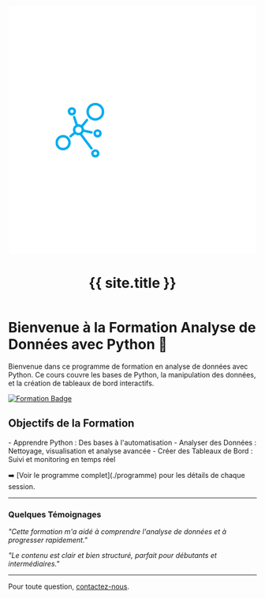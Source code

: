 <html>

<header>
  <img src="./assets/images/Sans_fond_1.png" alt="Logo" class="logo" />
  <h1>{{ site.title }}</h1>
</header>

<body>

<h1>Bienvenue à la Formation Analyse de Données avec Python 🎉</h1>

<p>Bienvenue dans ce programme de formation en analyse de données avec Python. Ce cours couvre les bases de Python, la manipulation des données, et la création de tableaux de bord interactifs.</p>

[![Formation Badge](https://img.shields.io/badge/Formation-Analyse%20de%20Données%20avec%20Python-blue?style=for-the-badge)](https://github.com/username/repo)

<h2>Objectifs de la Formation</h2>
<p>
- Apprendre Python : Des bases à l'automatisation
- Analyser des Données : Nettoyage, visualisation et analyse avancée
- Créer des Tableaux de Bord : Suivi et monitoring en temps réel
</p>
➡️ [Voir le programme complet](./programme) pour les détails de chaque session.

---

<h3>Quelques Témoignages</h3>

_"Cette formation m'a aidé à comprendre l'analyse de données et à progresser rapidement."_

_"Le contenu est clair et bien structuré, parfait pour débutants et intermédiaires."_

---

Pour toute question, [contactez-nous](./contact).
</body>
</html>